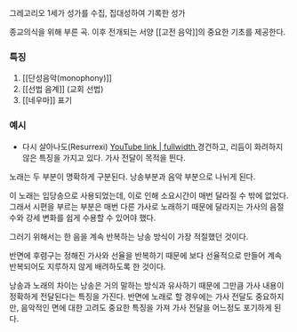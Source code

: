 
그레고리오 1세가 성가를 수집, 집대성하여 기록한 성가

종교의식을 위해 부른 곡. 이후 전개되는 서양 [[고전 음악]]의 중요한 기초를 제공한다. 

### 특징
1. [[단성음악(monophony)]] 
2. [[선법 음계]] (교회 선법)
3. [[네우마]] 표기


### 예시
+ 다시 살아나도(Resurrexi)
[YouTube link |  fullwidth ](https://www.youtube.com/watch?v=LNstcQnf6vs)
경건하고, 리듬이 화려하지 않은 특징을 가지고 있다. 가사 전달이 목적을 띈다.

노래는 두 부분이 명확하게 구분된다.  낭송부분과 음악 부분으로 나뉘게 된다. 

이 노래는 입당송으로 사용되었는데, 이로 인해 소요시간이 매번 달라질 수 밖에 없었다. 그래서 시편을 부르는 부분은 매번 다른 가사로 노래하기 때문에 달라지는 가사의 음절수와 강세 변화를 쉽게 수용할 수 있어야 했다. 

그러기 위해서는 한 음을 계속 반복하는 낭송 방식이 가장 적절했던 것이다. 

반면에 후렴구는 정해진 가사와 선율을 반복하기 때문에 보다 선율적으로 만들어 계속 반복되어도 지루하지 않게 배려하도록 한 것이다. 

낭송과 노래의 차이는 낭송은 거의 말하는 방식과 유사하기 때문에 그만큼 가사 내용이 정확하게 전달된다는 특징을 가진다.  반면에 노래로 할 경우에는 가사 전달도 중요하지만, 음악적인 면에 대한 고려도 중요한 특징을 가져 가사 전달을 어느정도 포기하게 된다. 